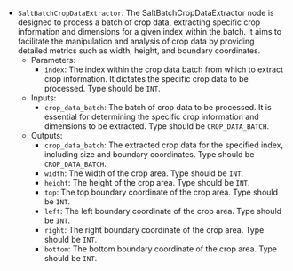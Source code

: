 - `SaltBatchCropDataExtractor`: The SaltBatchCropDataExtractor node is designed to process a batch of crop data, extracting specific crop information and dimensions for a given index within the batch. It aims to facilitate the manipulation and analysis of crop data by providing detailed metrics such as width, height, and boundary coordinates.
    - Parameters:
        - `index`: The index within the crop data batch from which to extract crop information. It dictates the specific crop data to be processed. Type should be `INT`.
    - Inputs:
        - `crop_data_batch`: The batch of crop data to be processed. It is essential for determining the specific crop information and dimensions to be extracted. Type should be `CROP_DATA_BATCH`.
    - Outputs:
        - `crop_data_batch`: The extracted crop data for the specified index, including size and boundary coordinates. Type should be `CROP_DATA_BATCH`.
        - `width`: The width of the crop area. Type should be `INT`.
        - `height`: The height of the crop area. Type should be `INT`.
        - `top`: The top boundary coordinate of the crop area. Type should be `INT`.
        - `left`: The left boundary coordinate of the crop area. Type should be `INT`.
        - `right`: The right boundary coordinate of the crop area. Type should be `INT`.
        - `bottom`: The bottom boundary coordinate of the crop area. Type should be `INT`.
